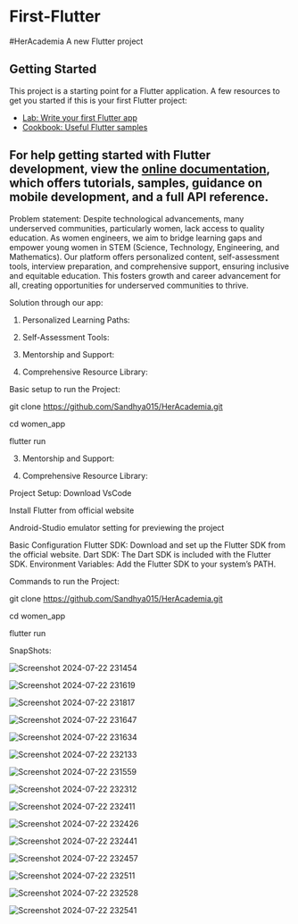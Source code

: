 # First-Flutter
#HerAcademia
A new Flutter project

## Getting Started
This project is a starting point for a Flutter application.
A few resources to get you started if this is your first Flutter project:

- [Lab: Write your first Flutter app](https://docs.flutter.dev/get-started/codelab)
- [Cookbook: Useful Flutter samples](https://docs.flutter.dev/cookbook)

For help getting started with Flutter development, view the
[online documentation](https://docs.flutter.dev/), which offers tutorials,
samples, guidance on mobile development, and a full API reference.
----------------------------------------------------------------------------------------
Problem statement:
Despite technological advancements, many underserved communities, particularly women, lack access to quality education. As women engineers, we aim to bridge learning gaps and empower young women in STEM (Science, Technology, Engineering, and Mathematics). Our platform offers personalized content, self-assessment tools, interview preparation, and comprehensive support, ensuring inclusive and equitable education. This fosters growth and career advancement for all, creating opportunities for underserved communities to thrive.

Solution through our app:

1. Personalized Learning Paths:

2. Self-Assessment Tools:


3. Mentorship and Support:

4. Comprehensive Resource Library:

Basic setup to run the Project:

git clone https://github.com/Sandhya015/HerAcademia.git

cd women_app

flutter run

   
3. Mentorship and Support:
   
4. Comprehensive Resource Library:

Project Setup:
Download VsCode 

Install Flutter from official website

Android-Studio emulator setting for previewing the project

Basic Configuration
Flutter SDK: Download and set up the Flutter SDK from the official website.
Dart SDK: The Dart SDK is included with the Flutter SDK.
Environment Variables: Add the Flutter SDK to your system’s PATH.

Commands to run the Project:

git clone https://github.com/Sandhya015/HerAcademia.git

cd women_app

flutter run

SnapShots:

![Screenshot 2024-07-22 231454](https://github.com/user-attachments/assets/ebabe99a-cd23-41ab-8ad2-ae9a051973da)

![Screenshot 2024-07-22 231619](https://github.com/user-attachments/assets/4ebcf388-129e-4019-bf6e-13a05117f996)

![Screenshot 2024-07-22 231817](https://github.com/user-attachments/assets/5d812d2e-5c7a-4fa5-a24e-8f18517454a5)

![Screenshot 2024-07-22 231647](https://github.com/user-attachments/assets/7540ff67-6a34-4f1f-980f-75edc10b329b)

![Screenshot 2024-07-22 231634](https://github.com/user-attachments/assets/53498bc3-0dfb-43f3-8685-4236111090f8)

![Screenshot 2024-07-22 232133](https://github.com/user-attachments/assets/997f228c-c224-4140-b075-b570b9c57ec1)

![Screenshot 2024-07-22 231559](https://github.com/user-attachments/assets/f02a0a1f-a589-4d77-bfdb-719d532ccf9f)

![Screenshot 2024-07-22 232312](https://github.com/user-attachments/assets/146c371f-36e9-42d6-beea-1377dd6fc3dd)

![Screenshot 2024-07-22 232411](https://github.com/user-attachments/assets/ccbd499b-5a90-49e3-9fbe-ad9b72c305fa)

![Screenshot 2024-07-22 232426](https://github.com/user-attachments/assets/61fe2e70-3dc8-468c-b621-af8034ae6b9b)

![Screenshot 2024-07-22 232441](https://github.com/user-attachments/assets/c7eb7f0e-1008-40d6-ac93-a4377d4bbb7a)

![Screenshot 2024-07-22 232457](https://github.com/user-attachments/assets/463959f4-e44a-4ced-a892-c337241971da)

![Screenshot 2024-07-22 232511](https://github.com/user-attachments/assets/367cde36-8f1e-40b5-812f-eda7227f7e0f)

![Screenshot 2024-07-22 232528](https://github.com/user-attachments/assets/ec4aa0e4-4e7f-48ca-8377-826fe0a9d4ad)


![Screenshot 2024-07-22 232541](https://github.com/user-attachments/assets/73c80773-9004-4248-9a2d-00a1aef21fde)










